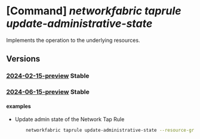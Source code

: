 # [Command] _networkfabric taprule update-administrative-state_

Implements the operation to the underlying resources.

## Versions

### [2024-02-15-preview](/Resources/mgmt-plane/L3N1YnNjcmlwdGlvbnMve30vcmVzb3VyY2Vncm91cHMve30vcHJvdmlkZXJzL21pY3Jvc29mdC5tYW5hZ2VkbmV0d29ya2ZhYnJpYy9uZXR3b3JrdGFwcnVsZXMve30vdXBkYXRlYWRtaW5pc3RyYXRpdmVzdGF0ZQ==/2024-02-15-preview.xml) **Stable**

<!-- mgmt-plane /subscriptions/{}/resourcegroups/{}/providers/microsoft.managednetworkfabric/networktaprules/{}/updateadministrativestate 2024-02-15-preview -->

### [2024-06-15-preview](/Resources/mgmt-plane/L3N1YnNjcmlwdGlvbnMve30vcmVzb3VyY2Vncm91cHMve30vcHJvdmlkZXJzL21pY3Jvc29mdC5tYW5hZ2VkbmV0d29ya2ZhYnJpYy9uZXR3b3JrdGFwcnVsZXMve30vdXBkYXRlYWRtaW5pc3RyYXRpdmVzdGF0ZQ==/2024-06-15-preview.xml) **Stable**

<!-- mgmt-plane /subscriptions/{}/resourcegroups/{}/providers/microsoft.managednetworkfabric/networktaprules/{}/updateadministrativestate 2024-06-15-preview -->

#### examples

- Update admin state of the Network Tap Rule
    ```bash
        networkfabric taprule update-administrative-state --resource-group example-rg --resource-name example-tapRule --resource-ids "[]" --state Enable
    ```
